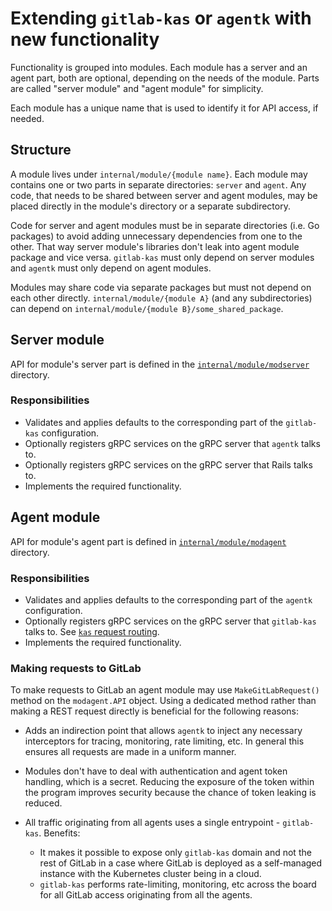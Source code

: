 # Extending `gitlab-kas` or `agentk` with new functionality

Functionality is grouped into modules. Each module has a server and an agent part, both are optional, depending on the needs of the module. Parts are called "server module" and "agent module" for simplicity.

Each module has a unique name that is used to identify it for API access, if needed.

## Structure

A module lives under `internal/module/{module name}`. Each module may contains one or two parts in separate directories: `server` and `agent`. Any code, that needs to be shared between server and agent modules, may be placed directly in the module's directory or a separate subdirectory.

Code for server and agent modules must be in separate directories (i.e. Go packages) to avoid adding unnecessary dependencies from one to the other. That way server module's libraries don't leak into agent module package and vice versa. `gitlab-kas` must only depend on server modules and `agentk` must only depend on agent modules.

Modules may share code via separate packages but must not depend on each other directly. `internal/module/{module A}` (and any subdirectories) can depend on `internal/module/{module B}/some_shared_package`.

## Server module

API for module's server part is defined in the [`internal/module/modserver`](/internal/module/modserver) directory.

### Responsibilities

- Validates and applies defaults to the corresponding part of the `gitlab-kas` configuration.
- Optionally registers gRPC services on the gRPC server that `agentk` talks to.
- Optionally registers gRPC services on the gRPC server that Rails talks to.
- Implements the required functionality.

## Agent module

API for module's agent part is defined in [`internal/module/modagent`](/internal/module/modagent) directory.

### Responsibilities

- Validates and applies defaults to the corresponding part of the `agentk` configuration.
- Optionally registers gRPC services on the gRPC server that `gitlab-kas` talks to. See [`kas` request routing](kas_request_routing.md).
- Implements the required functionality.

### Making requests to GitLab

To make requests to GitLab an agent module may use `MakeGitLabRequest()` method on the `modagent.API` object. Using a dedicated method rather than making a REST request directly is beneficial for the following reasons:

- Adds an indirection point that allows `agentk` to inject any necessary interceptors for tracing, monitoring, rate limiting, etc. In general this ensures all requests are made in a uniform manner.
- Modules don't have to deal with authentication and agent token handling, which is a secret. Reducing the exposure of the token within the program improves security because the chance of token leaking is reduced.
- All traffic originating from all agents uses a single entrypoint - `gitlab-kas`. Benefits:

  - It makes it possible to expose only `gitlab-kas` domain and not the rest of GitLab in a case where GitLab is deployed as a self-managed instance with the Kubernetes cluster being in a cloud.
  - `gitlab-kas` performs rate-limiting, monitoring, etc across the board for all GitLab access originating from all the agents.
